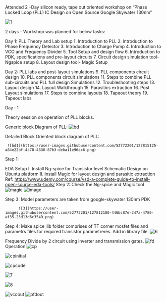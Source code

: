 Attended 2 –Day silicon ready, tape out oriented workshop on “Phase Locked Loop (PLL) IC Design on Open Source Google Skywater 130nm”

![1](https://user-images.githubusercontent.com/52772201/127811679-ef04fc60-6666-49bb-b045-3f1b889d9391.png)

2 days - Workshop was planned for below tasks:

Day 1: PLL Theory and Lab setup
     1.	Introduction to PLL
     2.	Introduction to Phase Frequency Detector
     3.	Introduction to Charge Pump
     4.	Introduction to VCO and Frequency Divider
    5.	Tool Setup and design flow
    6.	Introduction to PDK, specifications and pre-layout circuits
    7.	Circuit design simulation tool-Ngspice setup
    8.	Layout design tool- Magic Setup
  
Day 2: PLL labs and post-layout simulations
      9.	PLL components circuit design
     10.	PLL components circuit simulations
     11.	Steps to combine PLL sub-circuits and PLL full design Simulations
     12.	Troubleshooting steps
     13.	Layout design
     14.	Layout Walkthrough
     15.	Parasitics extraction
     16.	Post Layout simulations
     17.	Steps to combine layouts
     18.	Tapeout theory
     19.	Tapeout labs

Day : 1 
  
Theory session on operation of PLL blocks.

Generic block Diagram of PLL:
     ![bd](https://user-images.githubusercontent.com/52772201/127814948-fd84b187-64eb-4227-8f58-5f1917888f78.png)
     
Detailed Block Oriented block diagram of  PLL:

     ![bd1](https://user-images.githubusercontent.com/52772201/127815125-a84e22bf-4c78-4330-87b3-deba11e96ac6.png)

Step 1: 

EDA Setup
          I. Install Ng-spice for Transistor level Schematic Design on Ubuntu platform
          II. Install Magic for layout design and parasitic extraction
Ref: https://www.udemy.com/course/vsd-a-complete-guide-to-install-open-source-eda-tools/
Step 2: Check the Ng-spice and Magic tool
       ![magic](https://user-images.githubusercontent.com/52772201/127812103-e9f4a66e-e6e2-4e65-b600-18ab5e7de31b.png)
       ![image](https://user-images.githubusercontent.com/52772201/127812015-97d12721-2462-447d-b44f-ac11931add04.png)
         
Step 3: Model parameters are taken from google-skywater 130nm PDK

          ![3](https://user-images.githubusercontent.com/52772201/127812180-446bc87e-247a-4780-af35-23d13d6c3549.png)

Step 4: Make spice_lib folder comprises of TT corner mosfet files and parametrs files for required transistor parametreres. Add in library file.
        ![6](https://user-images.githubusercontent.com/52772201/127812320-6861e308-d83a-4ee0-8076-e24c50a783a0.png)

Frequency Divide by 2 circuit using inverter and transmission gates.
     ![fd](https://user-images.githubusercontent.com/52772201/127814557-751f48f0-09f7-4a1f-bf07-95180657e05d.png)
Operation 
![cp](https://user-images.githubusercontent.com/52772201/127814416-0b6bfc0e-30c9-4d52-a0d3-e6584bb8d621.png)


![cpinitial](https://user-images.githubusercontent.com/52772201/127818195-afda7330-c5c6-430f-b6ff-689881495ced.png)



![cpcode](https://user-images.githubusercontent.com/52772201/127817867-5415a035-b73f-4a19-84f5-a727f8115621.png)


![7](https://user-images.githubusercontent.com/52772201/127813888-b56e1a1e-9d1c-4ea7-a871-4481da210fb9.png)

![8](https://user-images.githubusercontent.com/52772201/127813900-36dff8e6-8cdd-4ee5-bac5-d64b6c2869f7.png)

![vcoout](https://user-images.githubusercontent.com/52772201/127818096-29b5bc12-f5b9-4334-ab9a-b4aec7826a1d.png)
![pfdout](https://user-images.githubusercontent.com/52772201/127818309-683d106b-a815-48d9-9254-088631ae3e28.png)




